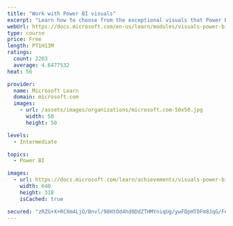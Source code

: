 ```yaml
---
title: "Work with Power BI visuals"
excerpt: "Learn how to choose from the exceptional visuals that Power BI makes available to you. Formatting visuals will direct the user’s attention to exactly where you want it, while helping to make the visual easier to read and interpret. You will also learn about how to use key performance indicators (KPIs)."
webUrl: https://docs.microsoft.com/en-us/learn/modules/visuals-power-bi/
type: course
price: Free
length: PT1H13M
ratings:
  count: 2203
  average: 4.6477532
heat: 56

provider:
  name: Microsoft Learn
  domain: microsoft.com
  images:
    - url: /assets/images/organizations/microsoft.com-50x50.jpg
      width: 50
      height: 50

levels:
  - Intermediate

topics:
  - Power BI

images:
  - url: https://docs.microsoft.com/learn/achievements/visuals-power-bi-social.png
    width: 640
    height: 318
    isCached: true

secured: "zRZG+X+RCXm4LjO/Bnvl/98HtOd4hd0DdZTHMYniqUg/ywFQpHTOFm8JqG/FegXLkAq6oHeH5qbEyGhW1zkKt8FzWz8iYBFH5J4RcHFKvX+kZegn/ZTNCUtduWWXbkgx0rJSDl8sDmL0Rt9eTBdQYqI3zOohTsYxR4KkUg6KxPaQ853dr2miycd3N6Fkr6OsX9vu/umK01JA+8sTwWooFFVWSNaI29PwEcLfSbqjUOOktlMOdIyKiXGDYoOLmnOAHvEj5oIz1+XzvdzXDED1B3CWuKn3vWozy2aFD80jGbLmrBquchFS1Meg6Uuz7zmqQDAWDHVPtUeFzvjPk536IY9W8e+VAlHpO/ZNjoAkdL+2n4R5CaUeyzJzhK8yxfmgfgAU02XH2vMF5wEf7a/jFnU7+74tGHHoP+jDCGtSZ00=;hL8cHuGyG1fOuYFW4sCzlQ=="
---
```


